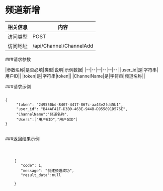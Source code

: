 # 频道新增
|相关信息|内容|
|--|--|
|访问类型|POST|
|访问地址|/api/Channel/ChannelAdd|

###请求参数

|参数名称|是否必填|类型|说明|示例数据|
|--|--|--|--|--|--|
|user_id|是|字符串|用户ID||
|token|是|字符串|token||
|ChannelName|是|字符串|频道名称||


###请求示例
<pre>
<code>
{
     "token": "249550bd-8407-4417-867c-aa43e2fd45b1",
     "user_id": "B44AF41F-D3B9-463E-944B-D955891D576E",
     "ChannelName":"频道名称",
     "Users":["用户GID","用户GID"]
}
</code>
</pre>

###返回结果示例

<pre>
<code>


    {
       "code": 1,
       "message": "创建频道成功",
       "result_data":null

    }




</code>
</pre>
